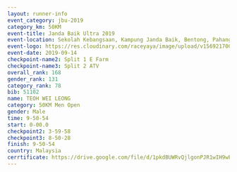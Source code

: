 ```yaml
---
layout: runner-info 
event_category: jbu-2019 
category_km: 50KM 
event-title: Janda Baik Ultra 2019
event-location: Sekolah Kebangsaan, Kampung Janda Baik, Bentong, Pahang, Malaysia 
event-logo: https://res.cloudinary.com/raceyaya/image/upload/v1569217009/logo/janda-baik_vch1pc.jpg 
event-date: 2019-09-14 
checkpoint-name2: Split 1 E Farm 
checkpoint-name3: Split 2 ATV 
overall_rank: 168
gender_rank: 131
category_rank: 78
bib: 51102
name: TEOH WEI LEONG
category: 50KM Men Open
gender: Male
time: 9-50-54
start: 0-00.0
checkpoint2: 3-59-58
checkpoint3: 8-50-28
finish: 9-50-54
country: Malaysia
cerrtificate: https://drive.google.com/file/d/1pkdBUWRvQjlgonPJR1wIH9wPvMi0clIE/view?usp=sharing
---
```

